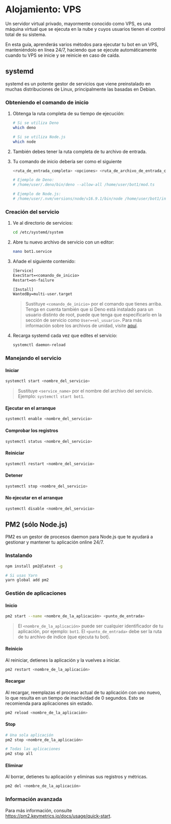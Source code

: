 # Alojamiento: VPS

Un servidor virtual privado, mayormente conocido como VPS, es una máquina virtual que se ejecuta en la nube y cuyos usuarios tienen el control total de su sistema.

En esta guía, aprenderás varios métodos para ejecutar tu bot en un VPS, manteniéndolo en línea 24/7, haciendo que se ejecute automáticamente cuando tu VPS se inicie y se reinicie en caso de caída.

## systemd

systemd es un potente gestor de servicios que viene preinstalado en muchas distribuciones de Linux, principalmente las basadas en Debian.

### Obteniendo el comando de inicio

1. Obtenga la ruta completa de su tiempo de ejecución:

   ```sh
   # Si se utiliza Deno
   which deno

   # Si se utiliza Node.js
   which node
   ```

2. También debes tener la ruta completa de tu archivo de entrada.

3. Tu comando de inicio debería ser como el siguiente

   ```sh
   <ruta_de_entrada_completa> <opciones> <ruta_de_archivo_de_entrada_completa>

   # Ejemplo de Deno:
   # /home/user/.deno/bin/deno --allow-all /home/user/bot1/mod.ts

   # Ejemplo de Node.js:
   # /home/user/.nvm/versions/node/v16.9.1/bin/node /home/user/bot1/index.js
   ```

### Creación del servicio

1. Ve al directorio de servicios:

   ```sh
   cd /etc/systemd/system
   ```

2. Abre tu nuevo archivo de servicio con un editor:

   ```sh
   nano bot1.service
   ```

3. Añade el siguiente contenido:

   ```txt
   [Service]
   ExecStart=<comando_de_inicio>
   Restart=on-failure

   [Install]
   WantedBy=multi-user.target
   ```

   > Sustituye `<comando_de_inicio>` por el comando que tienes arriba.
   > Tenga en cuenta también que si Deno está instalado para un usuario distinto de root, puede que tenga que especificarlo en la sección de servicio como `User=<el_usuario>`.
   > Para más información sobre los archivos de unidad, visite [aquí](https://access.redhat.com/documentation/en-us/red_hat_enterprise_linux/8/html/configuring_basic_system_settings/assembly_working-with-systemd-unit-files_configuring-basic-system-settings).

4. Recarga systemd cada vez que edites el servicio:

   ```sh
   systemctl daemon-reload
   ```

### Manejando el servicio

#### Iniciar

```sh
systemctl start <nombre_del_servicio>
```

> Sustituye `<service_name>` por el nombre del archivo del servicio.
> Ejemplo: `systemctl start bot1`.

#### Ejecutar en el arranque

```sh
systemctl enable <nombre_del_servicio>
```

#### Comprobar los registros

```sh
systemctl status <nombre_del_servicio>
```

#### Reiniciar

```sh
systemctl restart <nombre_del_servicio>
```

#### Detener

```sh
systemctl stop <nombre_del_servicio>
```

#### No ejecutar en el arranque

```sh
systemctl disable <nombre_del_servicio>
```

## PM2 (sólo Node.js)

PM2 es un gestor de procesos daemon para Node.js que te ayudará a gestionar y mantener tu aplicación online 24/7.

### Instalando

```sh
npm install pm2@latest -g

# Si usas Yarn
yarn global add pm2
```

### Gestión de aplicaciones

#### Inicio

```sh
pm2 start --name <nombre_de_la_aplicación> <punto_de_entrada>
```

> El `<nombre_de_la_aplicación>` puede ser cualquier identificador de tu aplicación, por ejemplo: `bot1`.
> El `<punto_de_entrada>` debe ser la ruta de tu archivo de índice (que ejecuta tu bot).

#### Reinicio

Al reiniciar, detienes la aplicación y la vuelves a iniciar.

```sh
pm2 restart <nombre_de_la_aplicación>
```

#### Recargar

Al recargar, reemplazas el proceso actual de tu aplicación con uno nuevo, lo que resulta en un tiempo de inactividad de 0 segundos.
Esto se recomienda para aplicaciones sin estado.

```sh
pm2 reload <nombre_de_la_aplicación>
```

#### Stop

```sh
# Una sola aplicación
pm2 stop <nombre_de_la_aplicación>

# Todas las aplicaciones
pm2 stop all
```

#### Eliminar

Al borrar, detienes tu aplicación y eliminas sus registros y métricas.

```sh
pm2 del <nombre_de_la_aplicación>
```

### Información avanzada

Para más información, consulte <https://pm2.keymetrics.io/docs/usage/quick-start>.
